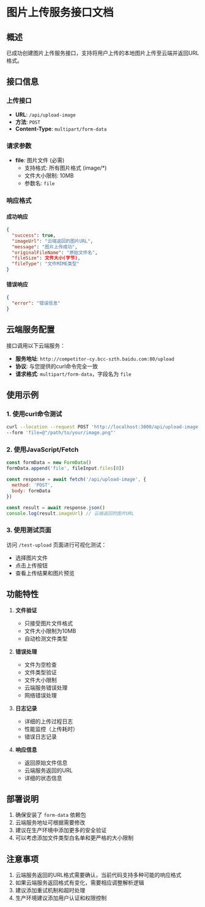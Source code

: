 # 图片上传服务接口文档

## 概述

已成功创建图片上传服务接口，支持将用户上传的本地图片上传至云端并返回URL格式。

## 接口信息

### 上传接口
- **URL**: `/api/upload-image`
- **方法**: `POST`
- **Content-Type**: `multipart/form-data`

### 请求参数
- **file**: 图片文件 (必需)
  - 支持格式: 所有图片格式 (image/*)
  - 文件大小限制: 10MB
  - 参数名: `file`

### 响应格式

#### 成功响应
```json
{
  "success": true,
  "imageUrl": "云端返回的图片URL",
  "message": "图片上传成功",
  "originalFileName": "原始文件名",
  "fileSize": 文件大小(字节),
  "fileType": "文件MIME类型"
}
```

#### 错误响应
```json
{
  "error": "错误信息"
}
```

## 云端服务配置

接口调用以下云端服务：
- **服务地址**: `http://competitor-cy.bcc-szth.baidu.com:80/upload`
- **协议**: 与您提供的curl命令完全一致
- **请求格式**: `multipart/form-data`，字段名为 `file`

## 使用示例

### 1. 使用curl命令测试
```bash
curl --location --request POST 'http://localhost:3000/api/upload-image' \
--form 'file=@"/path/to/your/image.png"'
```

### 2. 使用JavaScript/Fetch
```javascript
const formData = new FormData()
formData.append('file', fileInput.files[0])

const response = await fetch('/api/upload-image', {
  method: 'POST',
  body: formData
})

const result = await response.json()
console.log(result.imageUrl) // 云端返回的图片URL
```

### 3. 使用测试页面
访问 `/test-upload` 页面进行可视化测试：
- 选择图片文件
- 点击上传按钮
- 查看上传结果和图片预览

## 功能特性

1. **文件验证**
   - 只接受图片文件格式
   - 文件大小限制为10MB
   - 自动检测文件类型

2. **错误处理**
   - 文件为空检查
   - 文件类型验证
   - 文件大小限制
   - 云端服务错误处理
   - 网络错误处理

3. **日志记录**
   - 详细的上传过程日志
   - 性能监控（上传耗时）
   - 错误日志记录

4. **响应信息**
   - 返回原始文件信息
   - 云端服务返回的URL
   - 详细的状态信息

## 部署说明

1. 确保安装了 `form-data` 依赖包
2. 云端服务地址可根据需要修改
3. 建议在生产环境中添加更多的安全验证
4. 可以考虑添加文件类型白名单和更严格的大小限制

## 注意事项

1. 云端服务返回的URL格式需要确认，当前代码支持多种可能的响应格式
2. 如果云端服务返回格式有变化，需要相应调整解析逻辑
3. 建议添加重试机制和超时处理
4. 生产环境建议添加用户认证和权限控制
